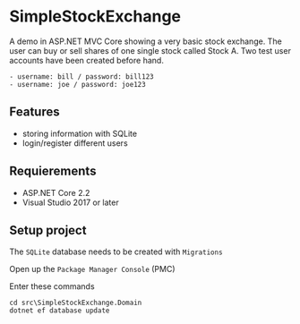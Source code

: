 # SimpleStockExchange
A demo in ASP.NET MVC Core showing a very basic stock exchange. The user can buy or sell shares of one single stock called Stock A.
Two test user accounts have been created before hand. 

    - username: bill / password: bill123
    - username: joe / password: joe123

## Features

* storing information with SQLite
* login/register different users

## Requierements

* ASP.NET Core 2.2
* Visual Studio 2017 or later

## Setup project
The `SQLite` database needs to be created with `Migrations`

Open up the `Package Manager Console` (PMC)

Enter these commands

    cd src\SimpleStockExchange.Domain
    dotnet ef database update

